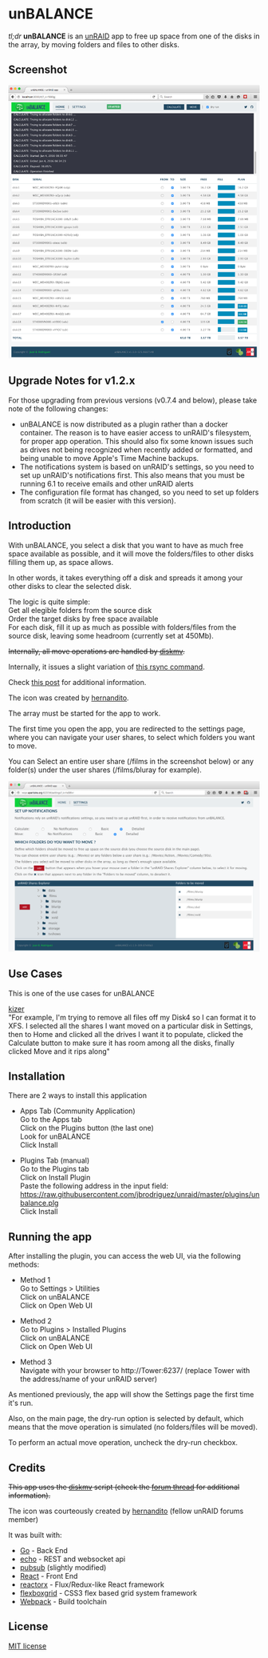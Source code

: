 unBALANCE
=========

*tl;dr* **unBALANCE** is an [unRAID](http://lime-technology.com) app to free up space from one of the disks in the array, by moving folders and files to other disks.

## Screenshot
![Screenshot](110-home.png)

## Upgrade Notes for v1.2.x
For those upgrading from previous versions (v0.7.4 and below), please take note of the following changes:

- unBALANCE is now distributed as a plugin rather than a docker container. The reason is to have easier access to  unRAID's filesystem, for proper app operation. This should also fix some known issues such as drives not being recognized when recently added or formatted, and being unable to move Apple's Time Machine backups.
- The notifications system is based on unRAID's settings, so you need to set up unRAID's notifications first. This also means that you must be running 6.1 to receive emails and other unRAID alerts
- The configuration file format has changed, so you need to set up folders from scratch (it will be easier with this version).

## Introduction
With unBALANCE, you select a disk that you want to have as much free space available as possible, and it will move the folders/files to other disks filling them up, as space allows.

In other words, it takes everything off a disk and spreads it among your other disks to clear the selected disk.

The logic is quite simple:<br>
Get all elegible folders from the source disk<br>
Order the target disks by free space available<br>
For each disk, fill it up as much as possible with folders/files from the source disk, leaving some headroom (currently set at 450Mb).<br>

~~Internally, all move operations are handled by [diskmv](https://github.com/trinapicot/unraid-diskmv).~~

Internally, it issues a slight variation of [this rsync command](https://lime-technology.com/forum/index.php?topic=37490.msg449941#msg449941).

Check [this post](https://lime-technology.com/forum/index.php?topic=45352.msg476018#msg476018) for additional information.

The icon was created by [hernandito](http://lime-technology.com/forum/index.php?topic=39707.msg372508#msg372508).

The array must be started for the app to work.

The first time you open the app, you are redirected to the settings page, where you can navigate your user shares, to select which folders you want to move.

You can Select an entire user share (/films in the screenshot below) or any folder(s) under the user shares (/films/bluray for example).

![Settings](110-settings.png)

## Use Cases
This is one of the use cases for unBALANCE

[kizer](http://lime-technology.com/forum/index.php?topic=45352.msg435488#msg435488)  
"For example, I'm trying to remove all files off my Disk4 so I can format it to XFS. I selected all the shares I want moved on a particular disk in Settings, then to Home and clicked all the drives I want it to populate, clicked the Calculate button to make sure it has room among all the disks, finally clicked Move and it rips along"

## Installation
There are 2 ways to install this application

- Apps Tab (Community Application)<br/>
Go to the Apps tab<br/>
Click on the Plugins button (the last one)<br/>
Look for unBALANCE<br/>
Click Install

- Plugins Tab (manual)<br/>
Go to the Plugins tab<br/>
Click on Install Plugin<br/>
Paste the following address in the input field: https://raw.githubusercontent.com/jbrodriguez/unraid/master/plugins/unbalance.plg<br/>
Click Install

## Running the app
After installing the plugin, you can access the web UI, via the following methods:

- Method 1<br/>
Go to Settings > Utilities<br/>
Click on unBALANCE<br/>
Click on Open Web UI<br/>

- Method 2<br/>
Go to Plugins > Installed Plugins<br/>
Click on unBALANCE<br/>
Click on Open Web UI<br/>

- Method 3<br/>
Navigate with your browser to http://Tower:6237/ (replace Tower with the address/name of your unRAID server)<br/>

As mentioned previously, the app will show the Settings page the first time it's run.

Also, on the main page, the dry-run option is selected by default, which  means that the move operation is simulated (no folders/files will be moved).

To perform an actual move operation, uncheck the dry-run checkbox.

## Credits
~~This app uses the [diskmv](https://github.com/trinapicot/unraid-diskmv) script (check the [forum thread](http://lime-technology.com/forum/index.php?topic=36201.0) for additional information).~~

The icon was courteously created by [hernandito](http://lime-technology.com/forum/index.php?topic=39707.msg372508#msg372508) (fellow unRAID forums member)

It was built with:

- [Go](https://golang.org/) - Back End
- [echo](https://github.com/labstack/echo) - REST and websocket api
- [pubsub](https://github.com/tuxychandru/pubsub/) (slightly modified)
- [React](https://facebook.github.io/react/) - Front End
- [reactorx](https://github.com/jbrodriguez/reactorx) - Flux/Redux-like React framework
- [flexboxgrid](http://flexboxgrid.com/) - CSS3 flex based grid system
framework
- [Webpack](https://webpack.github.io/) - Build toolchain

## License
[MIT license](http://jbrodriguez.mit-license.org)
